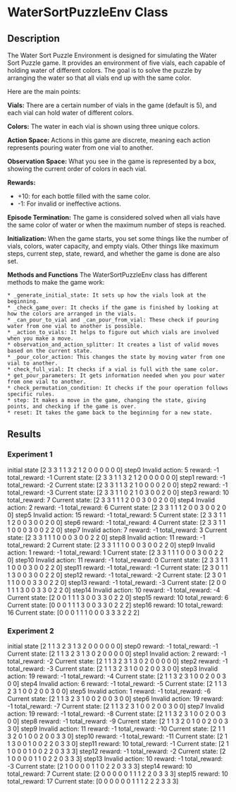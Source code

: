 # WaterSortPuzzleEnv Class

## Description

The Water Sort Puzzle Environment is designed for simulating the Water Sort Puzzle game. It provides an environment of five vials, each capable of holding water of different colors. The goal is to solve the puzzle by arranging the water so that all vials end up with the same color.

Here are the main points:

**Vials:**
There are a certain number of vials in the game (default is 5), and each vial can hold water of different colors.

**Colors:**
The water in each vial is shown using three unique colors.

**Action Space:**
Actions in this game are discrete, meaning each action represents pouring water from one vial to another.

**Observation Space:**
What you see in the game is represented by a box, showing the current order of colors in each vial.

**Rewards:**
* +10: for each bottle filled with the same color.
* -1: For invalid or ineffective actions.

**Episode Termination:**
The game is considered solved when all vials have the same color of water or when the maximum number of steps is reached.

**Initialization:**
When the game starts, you set some things like the number of vials, colors, water capacity, and empty vials. Other things like maximum steps, current step, state, reward, and whether the game is done are also set.

**Methods and Functions**
The WaterSortPuzzleEnv class has different methods to make the game work:

    * _generate_initial_state: It sets up how the vials look at the beginning.
    * _check_game_over: It checks if the game is finished by looking at how the colors are arranged in the vials.
    * _can_pour_to_vial and _can_pour_from_vial: These check if pouring water from one vial to another is possible.
    * _action_to_vials: It helps to figure out which vials are involved when you make a move.
    * observation_and_action_splitter: It creates a list of valid moves based on the current state.
    * _pour_color_action: This changes the state by moving water from one vial to another.
    * check_full_vial: It checks if a vial is full with the same color.
    * get_pour_parameters: It gets information needed when you pour water from one vial to another.
    * check_permutation_condition: It checks if the pour operation follows specific rules.
    * step: It makes a move in the game, changing the state, giving points, and checking if the game is over.
    * reset: It takes the game back to the beginning for a new state.



## Results

### Experiment 1
initial state [2 3 3 1 1 3 2 1 2 0 0 0 0 0 0]
step0
Invalid action: 5
reward: -1
total_reward: -1
Current state: [2 3 3 1 1 3 2 1 2 0 0 0 0 0 0]
step1
reward: -1
total_reward: -2
Current state: [2 3 3 1 1 3 2 1 0 0 0 0 2 0 0]
step2
reward: -1
total_reward: -3
Current state: [2 3 3 1 1 0 2 1 0 3 0 0 2 0 0]
step3
reward: 10
total_reward: 7
Current state: [2 3 3 1 1 1 2 0 0 3 0 0 2 0 0]
step4
Invalid action: 2
reward: -1
total_reward: 6
Current state: [2 3 3 1 1 1 2 0 0 3 0 0 2 0 0]
step5
Invalid action: 15
reward: -1
total_reward: 5
Current state: [2 3 3 1 1 1 2 0 0 3 0 0 2 0 0]
step6
reward: -1
total_reward: 4
Current state: [2 3 3 1 1 1 0 0 0 3 0 0 2 2 0]
step7
Invalid action: 7
reward: -1
total_reward: 3
Current state: [2 3 3 1 1 1 0 0 0 3 0 0 2 2 0]
step8
Invalid action: 11
reward: -1
total_reward: 2
Current state: [2 3 3 1 1 1 0 0 0 3 0 0 2 2 0]
step9
Invalid action: 1
reward: -1
total_reward: 1
Current state: [2 3 3 1 1 1 0 0 0 3 0 0 2 2 0]
step10
Invalid action: 11
reward: -1
total_reward: 0
Current state: [2 3 3 1 1 1 0 0 0 3 0 0 2 2 0]
step11
reward: -1
total_reward: -1
Current state: [2 3 0 1 1 1 3 0 0 3 0 0 2 2 0]
step12
reward: -1
total_reward: -2
Current state: [2 3 0 1 1 1 0 0 0 3 3 0 2 2 0]
step13
reward: -1
total_reward: -3
Current state: [2 0 0 1 1 1 3 0 0 3 3 0 2 2 0]
step14
Invalid action: 10
reward: -1
total_reward: -4
Current state: [2 0 0 1 1 1 3 0 0 3 3 0 2 2 0]
step15
reward: 10
total_reward: 6
Current state: [0 0 0 1 1 1 3 0 0 3 3 0 2 2 2]
step16
reward: 10
total_reward: 16
Current state: [0 0 0 1 1 1 0 0 0 3 3 3 2 2 2]

### Experiment 2

initial state [2 1 1 3 2 3 1 3 2 0 0 0 0 0 0]
step0
reward: -1
total_reward: -1
Current state: [2 1 1 3 2 3 1 3 0 2 0 0 0 0 0]
step1
Invalid action: 2
reward: -1
total_reward: -2
Current state: [2 1 1 3 2 3 1 3 0 2 0 0 0 0 0]
step2
reward: -1
total_reward: -3
Current state: [2 1 1 3 2 3 1 0 0 2 0 0 3 0 0]
step3
Invalid action: 19
reward: -1
total_reward: -4
Current state: [2 1 1 3 2 3 1 0 0 2 0 0 3 0 0]
step4
Invalid action: 6
reward: -1
total_reward: -5
Current state: [2 1 1 3 2 3 1 0 0 2 0 0 3 0 0]
step5
Invalid action: 1
reward: -1
total_reward: -6
Current state: [2 1 1 3 2 3 1 0 0 2 0 0 3 0 0]
step6
Invalid action: 19
reward: -1
total_reward: -7
Current state: [2 1 1 3 2 3 1 0 0 2 0 0 3 0 0]
step7
Invalid action: 19
reward: -1
total_reward: -8
Current state: [2 1 1 3 2 3 1 0 0 2 0 0 3 0 0]
step8
reward: -1
total_reward: -9
Current state: [2 1 1 3 2 0 1 0 0 2 0 0 3 3 0]
step9
Invalid action: 11
reward: -1
total_reward: -10
Current state: [2 1 1 3 2 0 1 0 0 2 0 0 3 3 0]
step10
reward: -1
total_reward: -11
Current state: [2 1 1 3 0 0 1 0 0 2 2 0 3 3 0]
step11
reward: 10
total_reward: -1
Current state: [2 1 1 0 0 0 1 0 0 2 2 0 3 3 3]
step12
reward: -1
total_reward: -2
Current state: [2 1 0 0 0 0 1 1 0 2 2 0 3 3 3]
step13
Invalid action: 10
reward: -1
total_reward: -3
Current state: [2 1 0 0 0 0 1 1 0 2 2 0 3 3 3]
step14
reward: 10
total_reward: 7
Current state: [2 0 0 0 0 0 1 1 1 2 2 0 3 3 3]
step15
reward: 10
total_reward: 17
Current state: [0 0 0 0 0 0 1 1 1 2 2 2 3 3 3]